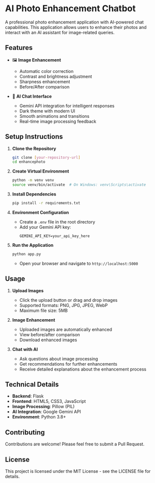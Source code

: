 # AI Photo Enhancement Chatbot

A professional photo enhancement application with AI-powered chat capabilities. This application allows users to enhance their photos and interact with an AI assistant for image-related queries.

## Features

- 🖼️ **Image Enhancement**
  - Automatic color correction
  - Contrast and brightness adjustment
  - Sharpness enhancement
  - Before/After comparison

- 💬 **AI Chat Interface**
  - Gemini API integration for intelligent responses
  - Dark theme with modern UI
  - Smooth animations and transitions
  - Real-time image processing feedback

## Setup Instructions

1. **Clone the Repository**
   ```bash
   git clone [your-repository-url]
   cd enhancephoto
   ```

2. **Create Virtual Environment**
   ```bash
   python -m venv venv
   source venv/bin/activate  # On Windows: venv\Scripts\activate
   ```

3. **Install Dependencies**
   ```bash
   pip install -r requirements.txt
   ```

4. **Environment Configuration**
   - Create a `.env` file in the root directory
   - Add your Gemini API key:
     ```
     GEMINI_API_KEY=your_api_key_here
     ```

5. **Run the Application**
   ```bash
   python app.py
   ```
   - Open your browser and navigate to `http://localhost:5000`

## Usage

1. **Upload Images**
   - Click the upload button or drag and drop images
   - Supported formats: PNG, JPG, JPEG, WebP
   - Maximum file size: 5MB

2. **Image Enhancement**
   - Uploaded images are automatically enhanced
   - View before/after comparison
   - Download enhanced images

3. **Chat with AI**
   - Ask questions about image processing
   - Get recommendations for further enhancements
   - Receive detailed explanations about the enhancement process

## Technical Details

- **Backend**: Flask
- **Frontend**: HTML5, CSS3, JavaScript
- **Image Processing**: Pillow (PIL)
- **AI Integration**: Google Gemini API
- **Environment**: Python 3.8+

## Contributing

Contributions are welcome! Please feel free to submit a Pull Request.

## License

This project is licensed under the MIT License - see the LICENSE file for details.

